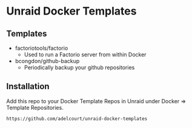 # Unraid Docker Templates

## Templates


* factoriotools/factorio
    * Used to run a Factorio server from within Docker
* bcongdon/github-backup
    * Periodically backup your github repositories

## Installation

Add this repo to your Docker Template Repos in Unraid under Docker => Template Repositories.

```
https://github.com/adelcourt/unraid-docker-templates
```
